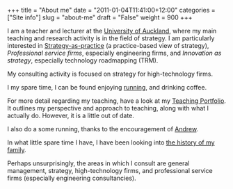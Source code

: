 +++
title = "About me"
date = "2011-01-04T11:41:00+12:00"
categories = ["Site info"]
slug = "about-me"
draft = "False"
weight = 900
+++

I am a teacher and lecturer at
the
[University of Auckland](https://www.auckland.ac.nz/ "The University of Auckland"),
where my main teaching and research activity is in the field of
strategy. I am particularly interested
in
[Strategy-as-practice](https://www.strategy-as-practice.org/ "The special interest group for Strategy as Practice") (a
practice-based view of strategy), *Professional service firms*,
especially engineering firms, and *Innovation as strategy*, especially
technology roadmapping (TRM).

My consulting activity is focused on strategy for high-technology
firms.

I my spare time, I can be found
enjoying
[running](https://smashrun.com/peter.smith/ "The stats on my running"),
and drinking coffee.


For more detail regarding my teaching, have a look at
my [Teaching Portfolio](/resources/teaching-portfolio-2015/). It
outlines my perspective and approach to teaching, along with what I
actually do. However, it is a little out of date.

I also do a some running, thanks to the encouragement
of [Andrew](https://www.andrewisgettingfit.com/).

In what little spare time I have, I have been looking
into
[the history of my family](https://genes.petersmith.org/ "The families of Peter Smith and Lisa Woolsey").

Perhaps unsurprisingly, the areas in which I consult are general
management, strategy, high-technology firms, and professional service
firms (especially engineering consultancies).

